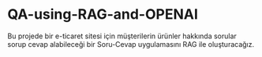# QA-using-RAG-and-OPENAI
Bu projede bir e-ticaret sitesi için müşterilerin ürünler hakkında sorular sorup cevap alabileceği bir Soru-Cevap uygulamasını RAG ile oluşturacağız.
